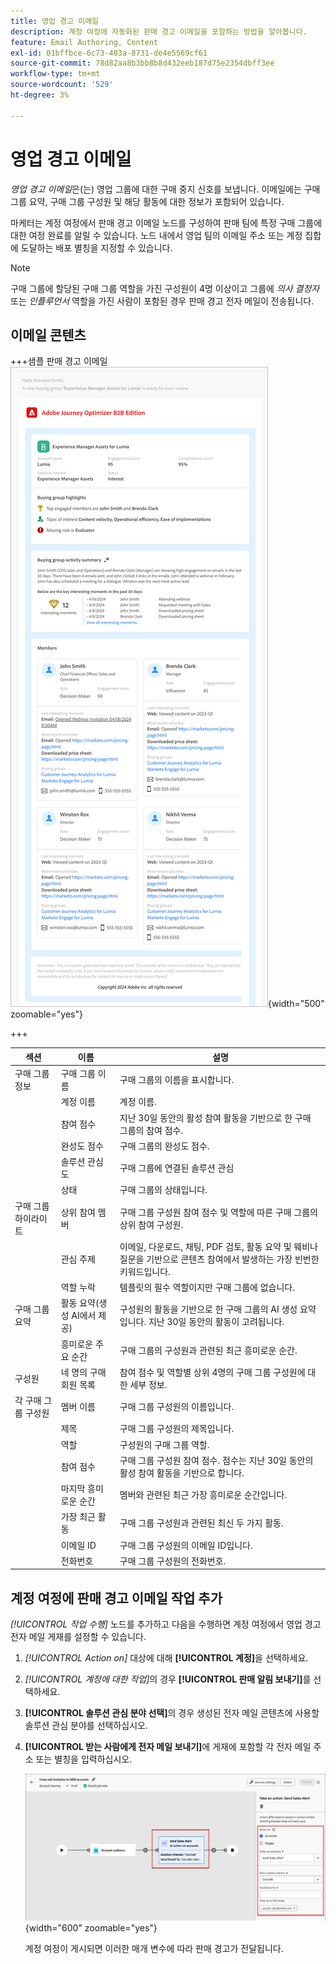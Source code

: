 ```yaml
---
title: 영업 경고 이메일
description: 계정 여정에 자동화된 판매 경고 이메일을 포함하는 방법을 알아봅니다.
feature: Email Authoring, Content
exl-id: 01bffbce-6c73-483a-8731-de4e5569cf61
source-git-commit: 78d82aa8b3bb8b8d432eeb187d75e2354dbff3ee
workflow-type: tm+mt
source-wordcount: '529'
ht-degree: 3%

---
```


# 영업 경고 이메일

_영업 경고 이메일_&#x200B;은(는) 영업 그룹에 대한 구매 중지 신호를 보냅니다. 이메일에는 구매 그룹 요약, 구매 그룹 구성원 및 해당 활동에 대한 정보가 포함되어 있습니다.

마케터는 계정 여정에서 판매 경고 이메일 노드를 구성하여 판매 팀에 특정 구매 그룹에 대한 여정 완료를 알릴 수 있습니다. 노드 내에서 영업 팀의 이메일 주소 또는 계정 집합에 도달하는 배포 별칭을 지정할 수 있습니다.

>[!NOTE]
>
>구매 그룹에 할당된 구매 그룹 역할을 가진 구성원이 4명 이상이고 그룹에 _의사 결정자_ 또는 _인플루언서_ 역할을 가진 사람이 포함된 경우 판매 경고 전자 메일이 전송됩니다.

## 이메일 콘텐츠

+++샘플 판매 경고 이메일
![기본 템플릿을 사용한 판매 경고 전자 메일의 예](./assets/sales-alert-email-example.png){width="500" zoomable="yes"}

+++

| 섹션 | 이름 | 설명 |
| - | ---- | ----------- |
| 구매 그룹 정보 | 구매 그룹 이름 | 구매 그룹의 이름을 표시합니다. |
|   | 계정 이름 | 계정 이름. |
|   | 참여 점수 | 지난 30일 동안의 활성 참여 활동을 기반으로 한 구매 그룹의 참여 점수. |
|   | 완성도 점수 | 구매 그룹의 완성도 점수. |
|   | 솔루션 관심도 | 구매 그룹에 연결된 솔루션 관심 |
|   | 상태 | 구매 그룹의 상태입니다. |
| 구매 그룹 하이라이트 | 상위 참여 멤버 | 구매 그룹 구성원 참여 점수 및 역할에 따른 구매 그룹의 상위 참여 구성원. |
|   | 관심 주제 | 이메일, 다운로드, 채팅, PDF 검토, 활동 요약 및 웨비나 질문을 기반으로 콘텐츠 참여에서 발생하는 가장 빈번한 키워드입니다. |
|   | 역할 누락 | 템플릿의 필수 역할이지만 구매 그룹에 없습니다. |
| 구매 그룹 요약 | 활동 요약(생성 AI에서 제공) | 구성원의 활동을 기반으로 한 구매 그룹의 AI 생성 요약입니다. 지난 30일 동안의 활동이 고려됩니다. |
|   | 흥미로운 주요 순간 | 구매 그룹의 구성원과 관련된 최근 흥미로운 순간. |
| 구성원 | 네 명의 구매 회원 목록 | 참여 점수 및 역할별 상위 4명의 구매 그룹 구성원에 대한 세부 정보. |
| 각 구매 그룹 구성원 | 멤버 이름 | 구매 그룹 구성원의 이름입니다. |
|   | 제목 | 구매 그룹 구성원의 제목입니다. |
|   | 역할 | 구성원의 구매 그룹 역할. |
|   | 참여 점수 | 구매 그룹 구성원 참여 점수. 점수는 지난 30일 동안의 활성 참여 활동을 기반으로 합니다. |
|   | 마지막 흥미로운 순간 | 멤버와 관련된 최근 가장 흥미로운 순간입니다. |
|   | 가장 최근 활동 | 구매 그룹 구성원과 관련된 최신 두 가지 활동. |
|   | 이메일 ID | 구매 그룹 구성원의 이메일 ID입니다. |
|   | 전화번호 | 구매 그룹 구성원의 전화번호. |

## 계정 여정에 판매 경고 이메일 작업 추가

_[!UICONTROL 작업 수행]_ 노드를 추가하고 다음을 수행하면 계정 여정에서 영업 경고 전자 메일 게재를 설정할 수 있습니다.

1. _[!UICONTROL Action on]_ 대상에 대해 **[!UICONTROL 계정]**&#x200B;을 선택하세요.

1. _[!UICONTROL 계정에 대한 작업]_&#x200B;의 경우 **[!UICONTROL 판매 알림 보내기]**&#x200B;를 선택하세요.

1. **[!UICONTROL 솔루션 관심 분야 선택]**&#x200B;의 경우 생성된 전자 메일 콘텐츠에 사용할 솔루션 관심 분야를 선택하십시오.

1. **[!UICONTROL 받는 사람에게 전자 메일 보내기]**&#x200B;에 게재에 포함할 각 전자 메일 주소 또는 별칭을 입력하십시오.

   ![새 전자 메일 대화 상자 만들기](assets/sales-alert-email-journey-node.png){width="600" zoomable="yes"}

   계정 여정이 게시되면 이러한 매개 변수에 따라 판매 경고가 전달됩니다.

